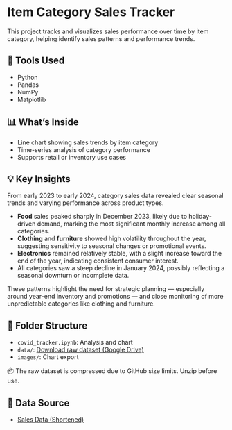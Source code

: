 # Item Category Sales Tracker

This project tracks and visualizes sales performance over time by item category, helping identify sales patterns and performance trends.

## 🔧 Tools Used
- Python
- Pandas
- NumPy
- Matplotlib

## 📊 What’s Inside
- Line chart showing sales trends by item category
- Time-series analysis of category performance
- Supports retail or inventory use cases

## 💡 Key Insights
From early 2023 to early 2024, category sales data revealed clear seasonal trends and varying performance across product types.  
- **Food** sales peaked sharply in December 2023, likely due to holiday-driven demand, marking the most significant monthly increase among all categories.  
- **Clothing** and **furniture** showed high volatility throughout the year, suggesting sensitivity to seasonal changes or promotional events.  
- **Electronics** remained relatively stable, with a slight increase toward the end of the year, indicating consistent consumer interest.  
- All categories saw a steep decline in January 2024, possibly reflecting a seasonal downturn or incomplete data.

These patterns highlight the need for strategic planning — especially around year-end inventory and promotions — and close monitoring of more unpredictable categories like clothing and furniture.

## 📂 Folder Structure
- `covid_tracker.ipynb`: Analysis and chart
- `data/`: [Download raw dataset (Google Drive)](https://drive.google.com/file/d/1ZTO7SnSCzWtExARMtHzpxa7yYnhFfx9-/view?usp=drive_link)
- `images/`: Chart export

📦 The raw dataset is compressed due to GitHub size limits. Unzip before use.


## 📁 Data Source
- [Sales Data (Shortened)](https://bit.ly/3T5b3c8)

